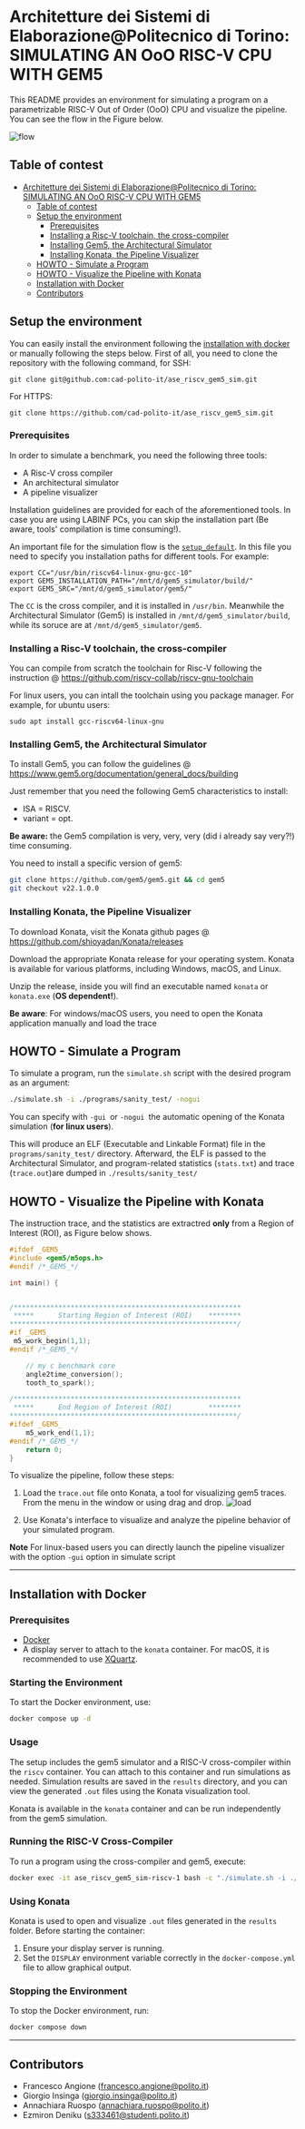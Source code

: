 # Architetture dei Sistemi di Elaborazione@Politecnico di Torino: SIMULATING AN OoO RISC-V CPU WITH GEM5

This README provides an environment for simulating a program on a parametrizable RISC-V Out of Order (OoO) CPU and visualize the pipeline. You can see the flow in the Figure below.


![flow](.images/gem5_workflow.png "Simulation flow")

## Table of contest
- [Architetture dei Sistemi di Elaborazione@Politecnico di Torino: SIMULATING AN OoO RISC-V CPU WITH GEM5](#architetture-dei-sistemi-di-elaborazionepolitecnico-di-torino-simulating-an-ooo-risc-v-cpu-with-gem5)
  - [Table of contest](#table-of-contest)
  - [Setup the environment](#setup-the-environment)
    - [Prerequisites](#prerequisites)
    - [Installing a Risc-V toolchain, the cross-compiler](#installing-a-risc-v-toolchain-the-cross-compiler)
    - [Installing Gem5, the Architectural Simulator](#installing-gem5-the-architectural-simulator)
    - [Installing Konata, the Pipeline Visualizer](#installing-konata-the-pipeline-visualizer)
  - [HOWTO - Simulate a Program](#howto---simulate-a-program)
  - [HOWTO - Visualize the Pipeline with Konata](#howto---visualize-the-pipeline-with-konata)
  - [Installation with Docker](#installation-with-docker)
  - [Contributors](#contributors)

## Setup the environment 
You can easily install the environment following the [installation with docker ](#installation-with-docker) or manually following the steps below.
First of all, you need to clone the repository with the following command, for SSH:
```
git clone git@github.com:cad-polito-it/ase_riscv_gem5_sim.git
```
For HTTPS:
```
git clone https://github.com/cad-polito-it/ase_riscv_gem5_sim.git
```

### Prerequisites
In order to simulate a benchmark, you need the following three tools:
- A Risc-V cross compiler
- An architectural simulator
- A pipeline visualizer

Installation guidelines are provided for each of the aforementioned tools.
In case you are using LABINF PCs, you can skip the installation part (Be aware, tools' compilation is time consuming!).

An important file for the simulation flow is the [```setup_default```](./setup_default).
In this file you need to specify you installation paths for different tools.
For example:
```
export CC="/usr/bin/riscv64-linux-gnu-gcc-10"
export GEM5_INSTALLATION_PATH="/mnt/d/gem5_simulator/build/"
export GEM5_SRC="/mnt/d/gem5_simulator/gem5/"
```
The ```CC``` is the cross compiler, and it is installed in ```/usr/bin```. Meanwhile the Architectural Simulator (Gem5) is installed in ```/mnt/d/gem5_simulator/build```, while its soruce are at ```/mnt/d/gem5_simulator/gem5```.

### Installing a Risc-V toolchain, the cross-compiler
 
You can compile from scratch the toolchain for Risc-V following the instruction @ https://github.com/riscv-collab/riscv-gnu-toolchain

For linux users, you can intall the toolchain using you package manager. For example, for ubuntu users:
```
sudo apt install gcc-riscv64-linux-gnu
```

### Installing Gem5, the Architectural Simulator
To install Gem5, you can follow the guidelines @ https://www.gem5.org/documentation/general_docs/building

Just remember that you need the following Gem5 characteristics to install:
- ISA = RISCV.
- variant = opt.

**Be aware:** the Gem5 compilation is very, very, very (did i already say very?!) time consuming.

You need to install a specific version of gem5:
```bash
git clone https://github.com/gem5/gem5.git && cd gem5
git checkout v22.1.0.0
```

### Installing Konata, the Pipeline Visualizer
To download Konata, visit the Konata github pages @ https://github.com/shioyadan/Konata/releases

Download the appropriate Konata release for your operating system. Konata is available for various platforms, including Windows, macOS, and Linux.

Unzip the release, inside you will find an executable named ```konata``` or ```konata.exe``` (**OS dependent!**).

**Be aware**: For windows/macOS users, you need to open the Konata application manually and load the trace

## HOWTO - Simulate a Program

To simulate a program, run the `simulate.sh` script with the desired program as an argument:  
```bash
./simulate.sh -i ./programs/sanity_test/ -nogui
```

You can specify with `-gui `or `-nogui `the automatic opening of the Konata simulation (**for linux users**).

This will produce an ELF (Executable and Linkable Format) file in the `programs/sanity_test/` directory.
Afterward, the ELF is passed to the Architectural Simulator, and program-related statistics (```stats.txt```) and trace (```trace.out```)are dumped in ```./results/sanity_test/```

## HOWTO - Visualize the Pipeline with Konata
The instruction trace, and the statistics are extractred **only** from a Region of Interest (ROI), as Figure below shows.

```C
#ifdef _GEM5_
#include <gem5/m5ops.h>
#endif /*_GEM5_*/

int main() {


/********************************************************
 *****      Starting Region of Interest (ROI)    ********
********************************************************/
#if _GEM5_
 m5_work_begin(1,1);   
#endif /*_GEM5_*/

    // my c benchmark core 
    angle2time_conversion();
    tooth_to_spark();

/********************************************************
 *****      End Region of Interest (ROI)         ********
********************************************************/
#ifdef _GEM5_
    m5_work_end(1,1);
#endif /*_GEM5_*/
    return 0;
}
```


To visualize the pipeline, follow these steps:

1. Load the `trace.out` file onto Konata, a tool for visualizing gem5 traces.
   From the menu in the window or using drag and drop.
    ![load](.images/konata.png)

2. Use Konata's interface to visualize and analyze the pipeline behavior of your simulated program.

**Note** For linux-based users you can directly launch the pipeline visualizer with the option ```-gui``` option in simulate script

---
## Installation with Docker

### Prerequisites
- [Docker](https://docs.docker.com/get-docker/)
- A display server to attach to the `konata` container. For macOS, it is recommended to use [XQuartz](https://gist.github.com/sorny/969fe55d85c9b0035b0109a31cbcb088).

### Starting the Environment
To start the Docker environment, use:
```bash
docker compose up -d
```

### Usage
The setup includes the gem5 simulator and a RISC-V cross-compiler within the `riscv` container. You can attach to this container and run simulations as needed. Simulation results are saved in the `results` directory, and you can view the generated `.out` files using the Konata visualization tool.

Konata is available in the `konata` container and can be run independently from the gem5 simulation.

### Running the RISC-V Cross-Compiler
To run a program using the cross-compiler and gem5, execute:
```bash
docker exec -it ase_riscv_gem5_sim-riscv-1 bash -c "./simulate.sh -i ./programs/fibonacci/ -nogui"
```

### Using Konata
Konata is used to open and visualize `.out` files generated in the `results` folder. Before starting the container:
1. Ensure your display server is running.
2. Set the `DISPLAY` environment variable correctly in the `docker-compose.yml` file to allow graphical output.

### Stopping the Environment
To stop the Docker environment, run:
```bash
docker compose down
```
---
## Contributors
- Francesco Angione (francesco.angione@polito.it)
- Giorgio Insinga (giorgio.insinga@polito.it)
- Annachiara Ruospo (annachiara.ruospo@polito.it)
- Ezmiron Deniku (s333461@studenti.polito.it)
























































































